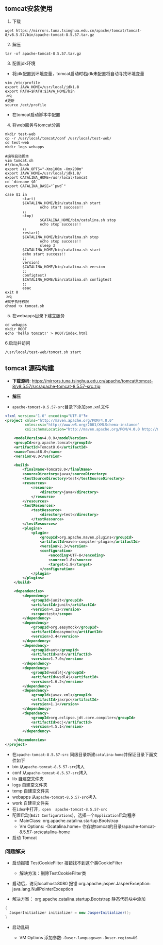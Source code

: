 ## tomcat安装使用

1. 下载
```shell
wget https://mirrors.tuna.tsinghua.edu.cn/apache/tomcat/tomcat-8/v8.5.57/bin/apache-tomcat-8.5.57.tar.gz
```
2. 解压

  ```shell
  tar -xf apache-tomcat-8.5.57.tar.gz
  ```

  

3. 配置jdk环境
- 将jdk配置到环境变量，tomcat启动时若jdk未配置将自动寻找环境变量
```shell
vim /etc/profile
export JAVA_HOME=/usr/local/jdk1.8
export PATH=$PATH:$JAVA_HOME/bin
:wq
#更新
source /ect/profile
```
- 在tomcat启动脚本中配置
4. 将web服务与tomcat分离
```shell
mkdir test-web
cp -r /usr/local/tomcat/conf /usr/local/test-web/
cd test-web
mkdir logs webapps

#编写启动脚本
vim tomcat.sh
#!/bin/bash 
export JAVA_OPTS="-Xms100m -Xmx200m"
export JAVA_HOME=/usr/local/jdk1.8/
export CATALINA_HOME=/usr/local/tomcat
cd `dirname $0`
export CATALINA_BASE="`pwd`"

case $1 in
        start)
        $CATALINA_HOME/bin/catalina.sh start
                echo start success!!
        ;;
        stop)
                $CATALINA_HOME/bin/catalina.sh stop
                echo stop success!!
        ;;
        restart)
        $CATALINA_HOME/bin/catalina.sh stop
                echo stop success!!
                sleep 3
        $CATALINA_HOME/bin/catalina.sh start
        echo start success!!
        ;;
        version)
        $CATALINA_HOME/bin/catalina.sh version
        ;;
        configtest)
        $CATALINA_HOME/bin/catalina.sh configtest
        ;;
        esac
exit 0
:wq
#赋予执行权限
chmod +x tomcat.sh
```
5. 在webapps目录下建立服务
```shell
cd webapps
mkdir ROOT
echo 'hello tomcat!' > ROOT/index.html
```
6.启动并访问
```shell
/usr/local/test-web/tomcat.sh start
```

## tomcat 源码构建

- **下载源码:** https://mirrors.tuna.tsinghua.edu.cn/apache/tomcat/tomcat-8/v8.5.57/src/apache-tomcat-8.5.57-src.zip

- **解压**

-  `apache-tomcat-8.5.57-src`目录下添加`pom.xml`文件 

  ```xml
  <?xml version="1.0" encoding="UTF-8"?>
  <project xmlns="http://maven.apache.org/POM/4.0.0"
           xmlns:xsi="http://www.w3.org/2001/XMLSchema-instance"
           xsi:schemaLocation="http://maven.apache.org/POM/4.0.0 http://maven.apache.org/xsd/maven-4.0.0.xsd">
  
      <modelVersion>4.0.0</modelVersion>
      <groupId>org.apache.tomcat</groupId>
      <artifactId>Tomcat8.0</artifactId>
      <name>Tomcat8.0</name>
      <version>8.0</version>
  
      <build>
          <finalName>Tomcat8.0</finalName>
          <sourceDirectory>java</sourceDirectory>
          <testSourceDirectory>test</testSourceDirectory>
          <resources>
              <resource>
                  <directory>java</directory>
              </resource>
          </resources>
          <testResources>
              <testResource>
                  <directory>test</directory>
              </testResource>
          </testResources>
          <plugins>
              <plugin>
                  <groupId>org.apache.maven.plugins</groupId>
                  <artifactId>maven-compiler-plugin</artifactId>
                  <version>2.3</version>
                  <configuration>
                      <encoding>UTF-8</encoding>
                      <source>1.8</source>
                      <target>1.8</target>
                  </configuration>
              </plugin>
          </plugins>
      </build>
  
      <dependencies>
          <dependency>
              <groupId>junit</groupId>
              <artifactId>junit</artifactId>
              <version>4.12</version>
              <scope>test</scope>
          </dependency>
          <dependency>
              <groupId>org.easymock</groupId>
              <artifactId>easymock</artifactId>
              <version>3.4</version>
          </dependency>
          <dependency>
              <groupId>ant</groupId>
              <artifactId>ant</artifactId>
              <version>1.7.0</version>
          </dependency>
          <dependency>
              <groupId>wsdl4j</groupId>
              <artifactId>wsdl4j</artifactId>
              <version>1.6.2</version>
          </dependency>
          <dependency>
              <groupId>javax.xml</groupId>
              <artifactId>jaxrpc</artifactId>
              <version>1.1</version>
          </dependency>
          <dependency>
              <groupId>org.eclipse.jdt.core.compiler</groupId>
              <artifactId>ecj</artifactId>
              <version>4.5.1</version>
          </dependency>
  
      </dependencies>
  </project>
  ```

-  在`apache-tomcat-8.5.57-src` 同级目录新建`catalina-home`并保证目录下面文件如下 
  - bin  从`apache-tomcat-8.5.57-src`拷入
  - conf  从`apache-tomcat-8.5.57-src`拷入
  - lib  自建空文件夹
  - logs  自建空文件夹
  - temp  自建空文件夹
  - webapps  从`apache-tomcat-8.5.57-src`拷入
  - work  自建空文件夹
- 在`idea`中打开，`open  apache-tomcat-8.5.57-src`
- 配置启动(`Edit Configurations`)，选择一个`Application`启动程序
  -  MainClass: org.apache.catalina.startup.Bootstrap 
  -  Vm Options: -Dcatalina.home= 你存放tomcat的目录\apache-tomcat-8.5.57-src\catalina-home 
- 启动 Tomcat

### 问题解决

- 启动报错 TestCookieFilter 报错找不到这个类CookieFilter

  - 解决方法：删除TestCookieFilter类

-  启动后，访问localhost:8080 报错 org.apache.jasper.JasperException: java.lang.NullPointerException 

  - 解决方案：
    org.apache.catalina.startup.Bootstrap 静态代码块中添加

  ```java
  {
  	JasperInitializer initializer = new JasperInitializer();
  }
  ```

- 启动乱码

  - VM Options 添加参数:`-Duser.language=en` `-Duser.region=US`


